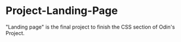 # Project-Landing-Page
"Landing page" is the final project to finish the CSS section of Odin's Project.
